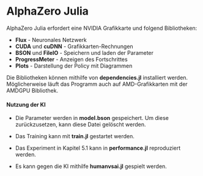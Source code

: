 # AlphaZero Julia
AlphaZero Julia erfordert eine NVIDIA Grafikkarte und folgend Bibliotheken:

-	**Flux**	- Neuronales Netzwerk
-	**CUDA** und **cuDNN** - Grafikkarten-Rechnungen
-	**BSON** und **FileIO** - Speichern und laden der Parameter
-	**ProgressMeter** -	Anzeigen des Fortschrittes
-	**Plots**	- Darstellung der Policy mit Diagrammen

Die Bibliotheken können mithilfe von **dependencies.jl** installiert werden.
Möglicherweise läuft das Programm auch auf AMD-Grafikkarten mit der AMDGPU Bibliothek.

#### Nutzung der KI

- Die Parameter werden in **model.bson** gespeichert. Um diese zurückzusetzen, kann diese Datei gelöscht werden.

- Das Training kann mit **train.jl** gestartet werden.

- Das Experiment in Kapitel 5.1 kann in **performance.jl** reproduziert werden.

- Es kann gegen die KI mithilfe **humanvsai.jl** gespielt werden.
